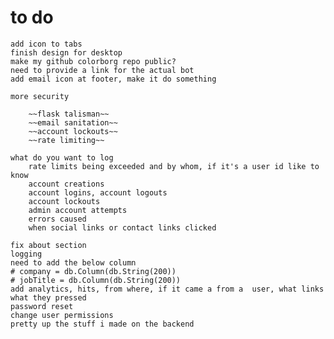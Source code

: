 # to do
    add icon to tabs
    finish design for desktop
    make my github colorborg repo public?
    need to provide a link for the actual bot
    add email icon at footer, make it do something

    more security

        ~~flask talisman~~
        ~~email sanitation~~
        ~~account lockouts~~
        ~~rate limiting~~

    what do you want to log
        rate limits being exceeded and by whom, if it's a user id like to know
        account creations
        account logins, account logouts
        account lockouts
        admin account attempts
        errors caused 
        when social links or contact links clicked

    fix about section
    logging
    need to add the below column
    # company = db.Column(db.String(200))
    # jobTitle = db.Column(db.String(200))
    add analytics, hits, from where, if it came a from a  user, what links what they pressed 
    password reset
    change user permissions
    pretty up the stuff i made on the backend